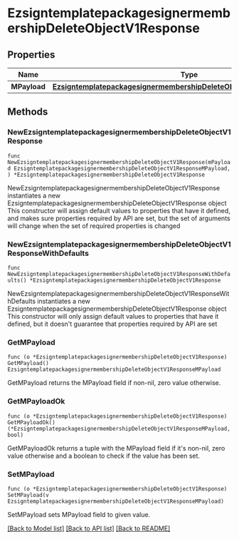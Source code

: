 # EzsigntemplatepackagesignermembershipDeleteObjectV1Response

## Properties

Name | Type | Description | Notes
------------ | ------------- | ------------- | -------------
**MPayload** | [**EzsigntemplatepackagesignermembershipDeleteObjectV1ResponseMPayload**](EzsigntemplatepackagesignermembershipDeleteObjectV1ResponseMPayload.md) |  | 

## Methods

### NewEzsigntemplatepackagesignermembershipDeleteObjectV1Response

`func NewEzsigntemplatepackagesignermembershipDeleteObjectV1Response(mPayload EzsigntemplatepackagesignermembershipDeleteObjectV1ResponseMPayload, ) *EzsigntemplatepackagesignermembershipDeleteObjectV1Response`

NewEzsigntemplatepackagesignermembershipDeleteObjectV1Response instantiates a new EzsigntemplatepackagesignermembershipDeleteObjectV1Response object
This constructor will assign default values to properties that have it defined,
and makes sure properties required by API are set, but the set of arguments
will change when the set of required properties is changed

### NewEzsigntemplatepackagesignermembershipDeleteObjectV1ResponseWithDefaults

`func NewEzsigntemplatepackagesignermembershipDeleteObjectV1ResponseWithDefaults() *EzsigntemplatepackagesignermembershipDeleteObjectV1Response`

NewEzsigntemplatepackagesignermembershipDeleteObjectV1ResponseWithDefaults instantiates a new EzsigntemplatepackagesignermembershipDeleteObjectV1Response object
This constructor will only assign default values to properties that have it defined,
but it doesn't guarantee that properties required by API are set

### GetMPayload

`func (o *EzsigntemplatepackagesignermembershipDeleteObjectV1Response) GetMPayload() EzsigntemplatepackagesignermembershipDeleteObjectV1ResponseMPayload`

GetMPayload returns the MPayload field if non-nil, zero value otherwise.

### GetMPayloadOk

`func (o *EzsigntemplatepackagesignermembershipDeleteObjectV1Response) GetMPayloadOk() (*EzsigntemplatepackagesignermembershipDeleteObjectV1ResponseMPayload, bool)`

GetMPayloadOk returns a tuple with the MPayload field if it's non-nil, zero value otherwise
and a boolean to check if the value has been set.

### SetMPayload

`func (o *EzsigntemplatepackagesignermembershipDeleteObjectV1Response) SetMPayload(v EzsigntemplatepackagesignermembershipDeleteObjectV1ResponseMPayload)`

SetMPayload sets MPayload field to given value.



[[Back to Model list]](../README.md#documentation-for-models) [[Back to API list]](../README.md#documentation-for-api-endpoints) [[Back to README]](../README.md)


